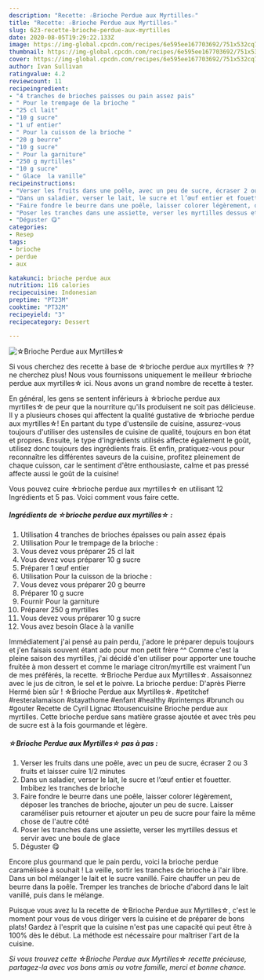 ```yaml
---
description: "Recette: ☆Brioche Perdue aux Myrtilles☆"
title: "Recette: ☆Brioche Perdue aux Myrtilles☆"
slug: 623-recette-brioche-perdue-aux-myrtilles
date: 2020-08-05T19:29:22.133Z
image: https://img-global.cpcdn.com/recipes/6e595ee167703692/751x532cq70/☆brioche-perdue-aux-myrtilles☆-photo-principale-de-la-recette.jpg
thumbnail: https://img-global.cpcdn.com/recipes/6e595ee167703692/751x532cq70/☆brioche-perdue-aux-myrtilles☆-photo-principale-de-la-recette.jpg
cover: https://img-global.cpcdn.com/recipes/6e595ee167703692/751x532cq70/☆brioche-perdue-aux-myrtilles☆-photo-principale-de-la-recette.jpg
author: Ivan Sullivan
ratingvalue: 4.2
reviewcount: 11
recipeingredient:
- "4 tranches de brioches paisses ou pain assez pais"
- " Pour le trempage de la brioche "
- "25 cl lait"
- "10 g sucre"
- "1 uf entier"
- " Pour la cuisson de la brioche "
- "20 g beurre"
- "10 g sucre"
- " Pour la garniture"
- "250 g myrtilles"
- "10 g sucre"
- " Glace  la vanille"
recipeinstructions:
- "Verser les fruits dans une poêle, avec un peu de sucre, écraser 2 ou 3 fruits et laisser cuire 1/2 minutes"
- "Dans un saladier, verser le lait, le sucre et l’œuf entier et fouetter. Imbibez les tranches de brioche"
- "Faire fondre le beurre dans une poêle, laisser colorer légèrement, déposer les tranches de brioche, ajouter un peu de sucre. Laisser caraméliser puis retourner et ajouter un peu de sucre pour faire la même chose de l&#39;autre côté"
- "Poser les tranches dans une assiette, verser les myrtilles dessus et servir avec une boule de glace"
- "Déguster 😋"
categories:
- Resep
tags:
- brioche
- perdue
- aux

katakunci: brioche perdue aux 
nutrition: 116 calories
recipecuisine: Indonesian
preptime: "PT23M"
cooktime: "PT32M"
recipeyield: "3"
recipecategory: Dessert

---
```



![☆Brioche Perdue aux Myrtilles☆](https://img-global.cpcdn.com/recipes/6e595ee167703692/751x532cq70/☆brioche-perdue-aux-myrtilles☆-photo-principale-de-la-recette.jpg)

Si vous cherchez des recette à base de ☆brioche perdue aux myrtilles☆ ?? ne cherchez plus! Nous vous fournissons uniquement le meilleur ☆brioche perdue aux myrtilles☆ ici. Nous avons un grand nombre de recette à tester.

En général, les gens se sentent inférieurs à ☆brioche perdue aux myrtilles☆ de peur que la nourriture qu'ils produisent ne soit pas délicieuse. Il y a plusieurs choses qui affectent la qualité gustative de ☆brioche perdue aux myrtilles☆! En partant du type d'ustensile de cuisine, assurez-vous toujours d'utiliser des ustensiles de cuisine de qualité, toujours en bon état et propres. Ensuite, le type d'ingrédients utilisés affecte également le goût, utilisez donc toujours des ingrédients frais. Et enfin, pratiquez-vous pour reconnaître les différentes saveurs de la cuisine, profitez pleinement de chaque cuisson, car le sentiment d'être enthousiaste, calme et pas pressé affecte aussi le goût de la cuisine!

<!--inarticleads1-->

Vous pouvez cuire ☆brioche perdue aux myrtilles☆ en utilisant 12 Ingrédients et 5 pas. Voici comment vous faire cette.

##### Ingrédients de ☆brioche perdue aux myrtilles☆ :

1. Utilisation 4 tranches de brioches épaisses ou pain assez épais
1. Utilisation  Pour le trempage de la brioche :
1. Vous devez vous préparer 25 cl lait
1. Vous devez vous préparer 10 g sucre
1. Préparer 1 œuf entier
1. Utilisation  Pour la cuisson de la brioche :
1. Vous devez vous préparer 20 g beurre
1. Préparer 10 g sucre
1. Fournir  Pour la garniture
1. Préparer 250 g myrtilles
1. Vous devez vous préparer 10 g sucre
1. Vous avez besoin  Glace à la vanille


Immédiatement j&#39;ai pensé au pain perdu, j&#39;adore le préparer depuis toujours et j&#39;en faisais souvent étant ado pour mon petit frère ^^ Comme c&#39;est la pleine saison des myrtilles, j&#39;ai décidé d&#39;en utiliser pour apporter une touche fruitée à mon dessert et comme le mariage citron/myrtille est vraiment l&#39;un de mes préférés, la recette. ☆Brioche Perdue aux Myrtilles☆. Assaisonnez avec le jus de citron, le sel et le poivre. La brioche perdue: D&#39;après Pierre Hermé bien sûr ! ☆Brioche Perdue aux Myrtilles☆. #petitchef #resteralamaison #stayathome #enfant #healthy #printemps #brunch ou #gouter Recette de Cyril Lignac #tousencuisine Brioche perdue aux myrtilles. Cette brioche perdue sans matière grasse ajoutée et avec très peu de sucre est à la fois gourmande et légère. 

<!--inarticleads2-->

##### ☆Brioche Perdue aux Myrtilles☆ pas à pas :

1. Verser les fruits dans une poêle, avec un peu de sucre, écraser 2 ou 3 fruits et laisser cuire 1/2 minutes
1. Dans un saladier, verser le lait, le sucre et l’œuf entier et fouetter. Imbibez les tranches de brioche
1. Faire fondre le beurre dans une poêle, laisser colorer légèrement, déposer les tranches de brioche, ajouter un peu de sucre. Laisser caraméliser puis retourner et ajouter un peu de sucre pour faire la même chose de l&#39;autre côté
1. Poser les tranches dans une assiette, verser les myrtilles dessus et servir avec une boule de glace
1. Déguster 😋


Encore plus gourmand que le pain perdu, voici la brioche perdue caramélisée à souhait ! La veille, sortir les tranches de brioche à l&#39;air libre. Dans un bol mélanger le lait et le sucre vanillé. Faire chauffer un peu de beurre dans la poêle. Tremper les tranches de brioche d&#39;abord dans le lait vanillé, puis dans le mélange. 

<!--inarticleads1-->

<p>
Puisque vous avez lu la recette de ☆Brioche Perdue aux Myrtilles☆, c'est le moment pour vous de vous diriger vers la cuisine et de préparer de bons plats! Gardez à l'esprit que la cuisine n'est pas une capacité qui peut être à 100% dès le début. La méthode est nécessaire pour maîtriser l'art de la cuisine.
</p>

<p>
<i>Si vous trouvez cette ☆Brioche Perdue aux Myrtilles☆ recette précieuse, partagez-la avec vos bons amis ou votre famille, merci et bonne chance.</i>
</p>
